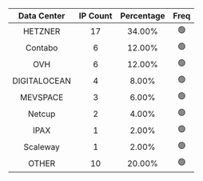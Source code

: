 | Data Center | IP Count | Percentage | Freq |
|:------------:|:--------:|:-----------:|:-----:|
| HETZNER | 17 | 34.00% | 🟢 |
| Contabo | 6 | 12.00% | 🟢 |
| OVH | 6 | 12.00% | 🟢 |
| DIGITALOCEAN | 4 | 8.00% | 🟢 |
| MEVSPACE | 3 | 6.00% | 🟢 |
| Netcup | 2 | 4.00% | 🟢 |
| IPAX | 1 | 2.00% | 🟢 |
| Scaleway | 1 | 2.00% | 🟢 |
| OTHER | 10 | 20.00% | 🟢 |